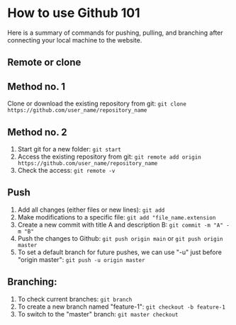 # How to use Github 101
Here is a summary of commands for pushing, pulling, and branching after connecting your local machine to the website.


## Remote or clone
## Method no. 1
Clone or download the existing repository from git:
``` git clone https://github.com/user_name/repository_name ```

## Method no. 2
1. Start git for a new folder:
``` git start ```
2. Access the existing repository from git:
``` git remote add origin https://github.com/user_name/repository_name ```
3. Check the access:
``` git remote -v ```


## Push
1. Add all changes (either files or new lines):
```git add```
2. Make modifications to a specific file:
``` git add "file_name.extension ```
3. Create a new commit with title A and description B:
``` git commit -m "A" -m "B" ```
4. Push the changes to Github:
``` git push origin main ``` or ```git push origin master```
5. To set a default branch for future pushes, we can use "-u" just before "origin master":
```git push -u origin master```


## Branching:
1. To check current branches:
``` git branch ```
2. To create a new branch named "feature-1":
``` git checkout -b feature-1 ```
3. To switch to the "master" branch:
``` git master checkout ``` 
